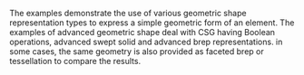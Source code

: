 ﻿The examples demonstrate the use of various geometric shape representation types to express a simple geometric form of an element. The examples of advanced geometric shape deal with CSG having Boolean operations, advanced swept solid and advanced brep representations. in some cases, the same geometry is also provided as faceted brep or tessellation to compare the results.